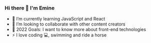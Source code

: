 ### Hi there 👋 I'm Emine


- 🌱 I’m currently learning JavaScript and React
- 👯 I’m looking to collaborate with other content creators
- 🎯 2022 Goals: I want to know more about front-end technologies
- ⚡ I love coding 💻, swimming and ride a horse


